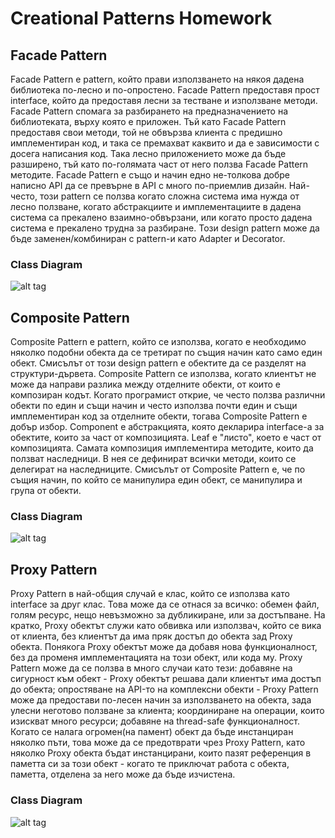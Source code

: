 

Creational Patterns Homework
====================

Facade Pattern
---------------------

Facade Pattern е pattern, който прави използването на някоя дадена библиотека по-лесно и по-опростено. Facade Pattern предоставя прост interface, който да предоставя лесни за тестване и използване методи. Facade Pattern спомага за разбирането на предназначението на библиотеката, върху която е приложен. Тъй като Facade Pattern предоставя свои методи, той не обвързва клиента с предишно имплементиран код, и така се премахват каквито и да е зависимости с досега написания код. Така лесно приложението може да бъде разширено, тъй като по-голямата част от него ползва Facade Pattern методите. Facade Pattern е също и начин едно не-толкова добре написно API да се превърне в API с много по-приемлив дизайн. Най-често, този pattern се ползва когато сложна система има нужда от лесно ползване, когато абстракциите и имплементациите в дадена система са прекалено взаимно-обвързани, или когато просто дадена система е прекалено трудна за разбиране. Този design pattern може да бъде заменен/комбиниран с pattern-и като Adapter и Decorator.


### Class Diagram

![alt tag](http://i.imgur.com/gi7zrz3.png)


Composite Pattern
---------------------

Composite Pattern e pattern, който се използва, когато е необходимо няколко подобни обекта да се третират по същия начин като само един обект. Смисълът от този design pattern e обектите да се разделят на структури-дървета. Composite Pattern се използва, когато клиентът не може да направи разлика между отделните обекти, от които е композиран кодът. Когато програмист открие, че често ползва различни обекти по един и същи начин и често използва почти един и същи имплементиран код за отделните обекти, тогава Composite Pattern е добър избор. Component e абстракцията, която декларира interface-а за обектите, които за част от композицията. Leaf е "листо", което е част от композицията. Самата композиция имплементира методите, които да ползват наследници. В нея се дефинират всички методи, които се делегират на наследниците. Смисълът от Composite Pattern е, че по същия начин, по който се манипулира един обект, се манипулира и група от обекти.   


### Class Diagram

![alt tag](http://i.imgur.com/oG8vsa5.png)


Proxy Pattern
---------------------

Proxy Pattern в най-общия случай е клас, който се използва като interface за друг клас. Това може да се отнася за всичко: обемен файл, голям ресурс, нещо невъзможно за дубликиране, или за достъпване. На кратко, Proxy обектът служи като обвивка или използвач, който се вика от клиента, без клиентът да има пряк достъп до обекта зад Proxy обекта. Понякога Proxy обектът може да добавя нова функционалност, без да променя имплементацията на този обект, или кода му. Proxy Pattern може да се ползва в много случаи като тези: добавяне на сигурност към обект - Proxy обектът решава дали клиентът има достъп до обекта; опростяване на API-то на комплексни обекти - Proxy Pattern може да предостави по-лесен начин за използването на обекта, зада улесни неготово ползване за клиента; координиране на операции, които изискват много ресурси; добавяне на thread-safe функционалност. Когато се налага огромен(на памент) обект да бъде инстанциран няколко пъти, това може да се предотврати чрез Proxy Pattern, като няколко Proxy обекта бъдат инстанцирани, които пазят референция в паметта си за този обект - когато те приключат работа с обекта, паметта, отделена за него може да бъде изчистена.


### Class Diagram

![alt tag](http://i.imgur.com/U3lRDR4.png)